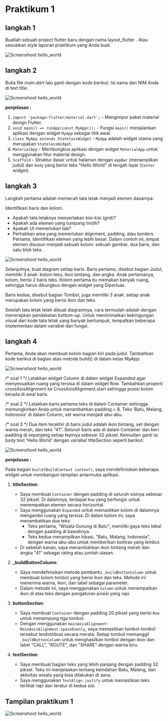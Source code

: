# Praktikum 1
## langkah 1
Buatlah sebuah project flutter baru dengan nama layout_flutter . Atau sesuaikan style laporan praktikum yang Anda buat.

![Screenshoot hello_world](image/P1-1.png) 
## langkah 2
Buka file *main.dart* lalu ganti dengan kode berikut. Isi nama dan NIM Anda di text title.

![Screenshoot hello_world](image/P1-2.png)

**penjelasan :**

1. `import 'package:flutter/material.dart';` - Mengimpor paket material design Flutter.
2. `void main() => runApp(const MyApp());` - Fungsi `main()` menjalankan aplikasi dengan widget `MyApp` sebagai titik awal.
3. `class MyApp extends StatelessWidget` - `MyApp` adalah widget utama yang merupakan `StatelessWidget`.
4. `MaterialApp` - Membungkus aplikasi dengan widget `MaterialApp` untuk menggunakan fitur material design.
5. `Scaffold` - Struktur dasar untuk halaman dengan `appBar` (menampilkan judul) dan `body` yang berisi teks "Hello World" di tengah layar (`Center` widget).

## langkah 3
Langkah pertama adalah memecah tata letak menjadi elemen dasarnya:

Identifikasi baris dan kolom.
* Apakah tata letaknya menyertakan kisi-kisi (grid)?
* Apakah ada elemen yang tumpang tindih?
* Apakah UI memerlukan tab?
* Perhatikan area yang memerlukan alignment, padding, atau borders.
Pertama, identifikasi elemen yang lebih besar. Dalam contoh ini, empat elemen disusun menjadi sebuah kolom: sebuah gambar, dua baris, dan satu blok teks.

![Screenshoot hello_world](image/P1-3.png)

Selanjutnya, buat diagram setiap baris. Baris pertama, disebut bagian Judul, memiliki 3 anak: kolom teks, ikon bintang, dan angka. Anak pertamanya, kolom, berisi 2 baris teks. Kolom pertama itu memakan banyak ruang, sehingga harus dibungkus dengan widget yang Diperluas.

Baris kedua, disebut bagian Tombol, juga memiliki 3 anak: setiap anak merupakan kolom yang berisi ikon dan teks.

Setelah tata letak telah dibuat diagramnya, cara termudah adalah dengan menerapkan pendekatan bottom-up. Untuk meminimalkan kebingungan visual dari kode tata letak yang banyak bertumpuk, tempatkan beberapa implementasi dalam variabel dan fungsi.
## langkah 4
Pertama, Anda akan membuat kolom bagian kiri pada judul. Tambahkan kode berikut di bagian atas metode build() di dalam kelas MyApp:

![Screenshoot hello_world](image/P1-4.png)

/* soal 1 */ Letakkan widget Column di dalam widget Expanded agar menyesuaikan ruang yang tersisa di dalam widget Row. Tambahkan properti crossAxisAlignment ke CrossAxisAlignment.start sehingga posisi kolom berada di awal baris.

/* soal 2 */ Letakkan baris pertama teks di dalam Container sehingga memungkinkan Anda untuk menambahkan padding = 8. Teks ‘Batu, Malang, Indonesia' di dalam Column, set warna menjadi abu-abu.

/* soal 3 */ Dua item terakhir di baris judul adalah ikon bintang, set dengan warna merah, dan teks "41". Seluruh baris ada di dalam Container dan beri padding di sepanjang setiap tepinya sebesar 32 piksel. Kemudian ganti isi body text ‘Hello World' dengan variabel titleSection seperti berikut:

![Screenshoot hello_world](image/P1-4a.png)

**penjelasan :**

Pada bagian `build(BuildContext context)`, saya mendefinisikan beberapa widget untuk membangun tampilan antarmuka aplikasi. 

1. **titleSection**:
   - Saya membuat `Container` dengan padding di seluruh sisinya sebesar 32 piksel. Di dalamnya, terdapat `Row` yang berfungsi untuk menempatkan elemen secara horizontal.
   - Saya menggunakan `Expanded` untuk memastikan kolom di dalamnya mengambil ruang yang tersisa. Di dalam kolom ini, saya menambahkan dua teks: 
     - Teks pertama, "Wisata Gunung di Batu", memiliki gaya teks tebal dengan padding di bawahnya.
     - Teks kedua menampilkan lokasi, "Batu, Malang, Indonesia", dengan warna abu-abu untuk memberikan kontras yang lembut.
   - Di sebelah kanan, saya menambahkan ikon bintang merah dan angka "41" sebagai rating atau jumlah ulasan.

2. **_buildButtonColumn**:
   - Saya mendefinisikan metode pembantu `_buildButtonColumn` untuk membuat kolom tombol yang berisi ikon dan teks. Metode ini menerima warna, ikon, dan label sebagai parameter.
   - Dalam metode ini, saya menggunakan `Column` untuk menempatkan ikon di atas teks dengan pengaturan posisi yang rapi.

3. **buttonSection**:
   - Saya membuat `Container` dengan padding 20 piksel yang berisi `Row` untuk menampung tiga tombol. 
   - Dengan menggunakan `mainAxisAlignment: MainAxisAlignment.spaceEvenly`, saya memastikan tombol-tombol tersebut terdistribusi secara merata. Setiap tombol memanggil `_buildButtonColumn` untuk menghasilkan tombol dengan ikon dan label "CALL", "ROUTE", dan "SHARE" dengan warna biru.

4. **textSection**:
   - Saya membuat bagian teks yang lebih panjang dengan padding 32 piksel. Teks ini menjelaskan tentang keindahan Batu, Malang, dan aktivitas wisata yang bisa dilakukan di sana. 
   - Saya menggunakan `TextAlign.justify` untuk memastikan teks terlihat rapi dan teratur di kedua sisi.

## Tampilan praktikum 1
![Screenshoot hello_world](image/P1-3.png)